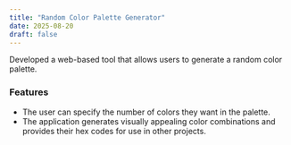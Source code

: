 ```yaml
---
title: "Random Color Palette Generator"
date: 2025-08-20
draft: false
---
```


Developed a web-based tool that allows users to generate a random color palette.

### Features
- The user can specify the number of colors they want in the palette.
- The application generates visually appealing color combinations and provides their hex codes for use in other projects.
